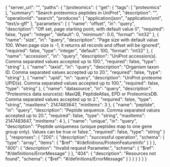 {
  "server_url": "",
  "paths": {
    "/proteomics": {
      "get": {
        "tags": [
          "proteomics"
        ],
        "summary": "Search proteomics peptides in UniProt",
        "description": "",
        "operationId": "search",
        "produces": [
          "application/json",
          "application/xml",
          "text/x-gff"
        ],
        "parameters": [
          {
            "name": "offset",
            "in": "query",
            "description": "Off set, page starting point, with default value 0",
            "required": false,
            "type": "integer",
            "default": 0,
            "minimum": 0.0,
            "format": "int32"
          },
          {
            "name": "size",
            "in": "query",
            "description": "Page size with default value 100. When page size is -1, it returns all records and offset will be ignored",
            "required": false,
            "type": "integer",
            "default": 100,
            "format": "int32"
          },
          {
            "name": "accession",
            "in": "query",
            "description": "UniProt accession(s). Comma separated values accepted up to 100.",
            "required": false,
            "type": "string"
          },
          {
            "name": "taxid",
            "in": "query",
            "description": "Organism taxon ID. Comma separated values accepted up to 20.",
            "required": false,
            "type": "string"
          },
          {
            "name": "upid",
            "in": "query",
            "description": "UniProt proteome UPID(s). Comma separated values accepted up to 100.",
            "required": false,
            "type": "string"
          },
          {
            "name": "datasource",
            "in": "query",
            "description": "Proteomics data source(s): MaxQB, PeptideAtlas, EPD or ProteomicsDB. Comma separated values accepted up to 2.",
            "required": false,
            "type": "string",
            "maxItems": 2147483647,
            "minItems": 3
          },
          {
            "name": "peptide",
            "in": "query",
            "description": "Peptide sequence. Comma separated values accepted up to 20.",
            "required": false,
            "type": "string",
            "maxItems": 2147483647,
            "minItems": 4
          },
          {
            "name": "unique",
            "in": "query",
            "description": "Peptide uniqueness (unique peptides map to one gene group only). Values can be true or false.",
            "required": false,
            "type": "string"
          }
        ],
        "responses": {
          "200": {
            "description": "successful operation",
            "schema": {
              "type": "array",
              "items": {
                "$ref": "#/definitions/ProteinFeatureInfo"
              }
            }
          },
          "400": {
            "description": "Invalid request Parameter.",
            "schema": {
              "$ref": "#/definitions/ErrorMessage"
            }
          },
          "404": {
            "description": "Resources not found",
            "schema": {
              "$ref": "#/definitions/ErrorMessage"
            }
          }
        }
      }
    }
  }
}